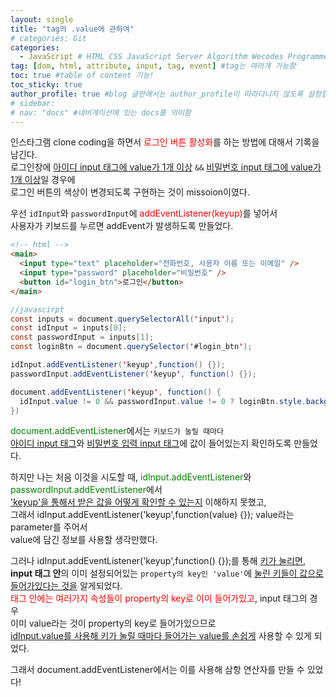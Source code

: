 ```yaml
---
layout: single
title: "tag의 .value에 관하여"
# categories: Git
categories:
  - JavaScript # HTML CSS JavaScript Server Algorithm Wecodes Programmers CS Github Blog
tag: [dom, html, attribute, input, tag, event] #tag는 여러개 가능함
toc: true #table of content 기능!
toc_sticky: true
author_profile: true #blog 글안에서는 author_profile이 따라다니지 않도록 설정함
# sidebar:
# nav: "docs" #네비게이션에 있는 docs를 의미함
---
```


인스타그램 clone coding을 하면서 <span style="color:red">로그인 버튼 활성화</span>를 하는 방법에 대해서 기록을 남긴다.  
로그인창에 <u>아이디 input 태그에 value가 1개 이상</u> `&&` <u>비밀번호 input 태그에 value가 1개 이상</u>일 경우에  
로그인 버튼의 색상이 변경되도록 구현하는 것이 missoion이였다.

우선 `idInput`와 `passwordInput`에 <span style="color:red">addEventListener(keyup)</span>를 넣어서  
사용자가 키보드를 누르면 addEvent가 발생하도록 만들었다.

```html
<!-- html -->
<main>
  <input type="text" placeholder="전화번호, 사용자 이름 또는 이메일" />
  <input type="password" placeholder="비밀번호" />
  <button id="login_btn">로그인</button>
</main>
```

```java
//javascirpt
const inputs = document.querySelectorAll('input');
const idInput = inputs[0];
const passwordInput = inputs[1];
const loginBtn = document.querySelector('#login_btn');

idInput.addEventListener('keyup',function() {});
passwordInput.addEventListener('keyup', function() {});

document.addEventListener('keyup', function() {
  idInput.value != 0 && passwordInput.value != 0 ? loginBtn.style.backgroundColor = '#0095F6' : loginBtn.style.backgroundColor = '#c0dffd'
})
```

<span style="color:green">document.addEventListener</span>에서는 `키보드가 눌릴 때마다`  
<u>아이디 input 태그</u>와 <u>비밀번호 입력 input 태그</u>에 값이 들어있는지 확인하도록 만들었다.

하지만 나는 처음 이것을 시도할 때, <span style="color:green">idInput.addEventListener</span>와 <span style="color:green">passwordInput.addEventListener</span>에서  
<u>'keyup'을 통해서 받은 값을 어떻게 확인할 수 있는지</u> 이해하지 못했고,  
그래서 idInput.addEventListener('keyup',function(value) {}); value라는 parameter를 주어서  
value에 담긴 정보를 사용할 생각만했다.

그러나 idInput.addEventListener('keyup',function() {});를 통해 <u>키가 눌리면</u>,  
**input 태그 안**의 이미 설정되어있는 `property의 key인 'value'`에 <u>눌린 키들이 값으로 들어가있다는 것을</u> 알게되었다.  
<span style="color:red">태그 안에는 여러가지 속성들이 property의 key로 이미 들어가있고</span>, input 태그의 경우  
이미 value라는 것이 property의 key로 들어가있으므로  
<u>idInput.value를 사용해 키가 눌릴 때마다 들어가는 value를 손쉽게</u> 사용할 수 있게 되었다.

그래서 document.addEventListener에서는 이를 사용해 삼항 연산자를 만들 수 있었다!

<!-- ### 2. Link 넣기

```

유형 1: (설명어를 입력) : [gunhee's coding blog](https://gunhee-jeong.github.io/)
유형 2: (URL 자동연결) : <https://gunhee-jeong.github.io/>
유형 3: (동일 파일 내 '문단으로 이동') : [1. Header로 이동](###-1-header)

```

유형 1: (설명어를 입력) : [gunhee's coding blog](https://gunhee-jeong.github.io/)
유형 2: (URL 자동연결) : <https://gunhee-jeong.github.io/>
유형 3: (동일 파일 내 '문단으로 이동') : [1. Header로 이동](#1-header)
유형 3의 방법

1. 특수문자를 제거
2. 스페이스는 -로 바꾸고
3. 대문자는 소문자로!
   그래서 ### 1. Header -> #1-header

## Link: [google][https://www.google.com/]

### 3. 수평선

```

---

```

---

### 4. 라인 바꾸기

```

스페이스바를 2번 눌러주면 다음칸으로
이동할 수 있어요!

```

---

스페이스바를 2번 눌러주면
다음칸으로 이동할 수 있어요!

### 5. list 만들기

```

1. 1번
2. 2번
3. 3번

- 순서없는 list
  - 순서없는 list
    - 순서없는 list

```

1. 1번
2. 2번
3. 3번

- 순서없는 list
  - 순서없는 list
    - 순서없는 list

---

### 6. font 관련

```

**진하게** -> 볼드
_기울여서_ -> 이탤릭체
~~취소선~~ -> 취소선

<ul>밑줄넣기</ul> -> 밑줄
<span style="color:red">빨간 글씨</span> -> 글자색
이것이 `인라인` 입니다 -> 인라인 코드
```

**진하게** -> 볼드
_기울여서_ -> 이탤릭체
~~취소선~~ -> 취소선
<u>밑줄넣기</u> -> 밑줄
<span style="color:red">빨간 글씨</span>
이것이 `인라인` 입니다 -> 인라인 코드

---

### 7. 인용구문

```
> coding
>
> > JavaScript
> >
> > > 내가 프짱!
```

> coding
>
> > JavaScript
> >
> > > 내가 프짱!

---

### 8. 이미지 삽입

```
유형1: ('사이즈를 조절' -> HTML 태그 사용) : <img src="https://gunhee-jeong.github.io/assets/images/blogLogo.png" width="300" height="200">
유형2: (이미지 삽입 후 -> 링크 걸기)
[![이미지](https://gunhee-jeong.github.io/assets/images/blogLogo/blogLogo.png)](https://gunhee-jeong.github.io/)
```

유형1: ('사이즈를 조절' -> HTML 태그 사용) : <img src="https://gunhee-jeong.github.io/assets/images/blogLogo.png" width="300" height="200">
유형2: (이미지 삽입 후 -> 링크 걸기)
[![이미지](https://gunhee-jeong.github.io/assets/images/blogLogo.png)](https://gunhee-jeong.github.io/)

### 9. 표 만들기

```
||국어|영어|
| :--- | ---: | :--: |
|건희 | 100점 | 100점
|철수 | 100점 | 100점
```

|      |  국어 | 영어  |
| :--- | ----: | :---: |
| 건희 | 100점 | 100점 |
| 철수 | 100점 | 100점 |

> - header를 넣고 싶은 경우 ---을 사용하고 :을 이용하여 정렬에 사용함!

### 10. 토글 만들기

```
<details>
<summary>여기를 누르세요</summary>
<div markdown="1">
숨겨진 내용
</div>
</details>
```

<details>
<summary>여기를 누르세요</summary>
<div markdown="1">
숨겨진 내용
</div>
</details> -->
